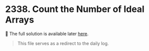 # 2338. Count the Number of Ideal Arrays

📄 The full solution is available later [here]().

> This file serves as a redirect to the daily log.
